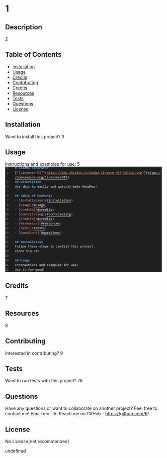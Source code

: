 # 1   

## Description
2

## Table of Contents
- [Installation](#installation)
- [Usage](#usage)
- [Credits](#credits)
- [Contributing](#contributing)
- [Credits](#credits)
- [Resources](#resources)
- [Tests](#tests)
- [Questions](#questions)
- [License](#license)

## Installation
Want to install this project?
3

## Usage
Instructions and examples for use:
5
![Project mock-up image.](./assets/screenshot.png)

## Credits
7

## Resources
8

## Contributing
Interested in contributing?
9

## Tests
Want to run tests with this project?
 78

## Questions 
Have any questions or want to collaborate on another project? 
Feel free to contact me!
Email me - 5!
Reach me on GitHub - https://github.com/6!

## License
No License(not recommended)

undefined
